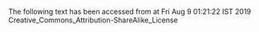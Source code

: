 The following text has been accessed from at Fri Aug 9 01:21:22 IST 2019
Creative_Commons_Attribution-ShareAlike_License
